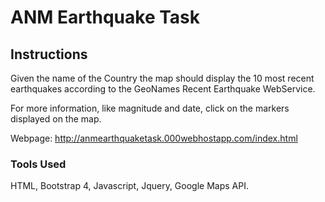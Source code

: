 # ANM Earthquake Task

## Instructions

Given the name of the Country the map should display the 10 most recent earthquakes according to the GeoNames Recent Earthquake WebService.

For more information, like magnitude and date, click on the markers displayed on the map.

Webpage: http://anmearthquaketask.000webhostapp.com/index.html

### Tools Used

HTML, Bootstrap 4, Javascript, Jquery, Google Maps API.
